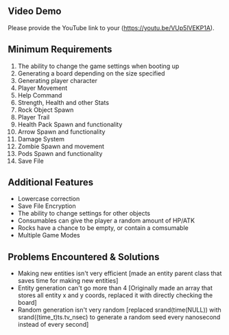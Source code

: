 ## Video Demo

Please provide the YouTube link to your (https://youtu.be/VUp5lVEKP1A).

## Minimum Requirements

1. The ability to change the game settings when booting up
2. Generating a board depending on the size specified
3. Generating player character
4. Player Movement
5. Help Command
6. Strength, Health and other Stats
7. Rock Object Spawn
8. Player Trail
9. Health Pack Spawn and functionality
10. Arrow Spawn and functionality
11. Damage System
12. Zombie Spawn and movement
13. Pods Spawn and functionality
14. Save File

## Additional Features

- Lowercase correction
- Save File Encryption
- The ability to change settings for other objects
- Consumables can give the player a random amount of HP/ATK
- Rocks have a chance to be empty, or contain a comsumable
- Multiple Game Modes

## Problems Encountered & Solutions

- Making new entities isn't very efficient [made an entity parent class that saves time for making new entities]
- Entity generation can't go more than 4 [Originally made an array that stores all entity x and y coords, replaced it with directly checking the board]
- Random generation isn't very random [replaced srand(time(NULL)) with srand((time_t)ts.tv_nsec) to generate a random seed every nanosecond instead of every second]